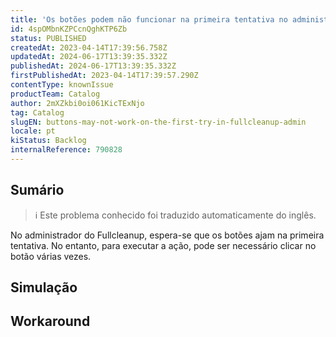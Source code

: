 ```yaml
---
title: 'Os botões podem não funcionar na primeira tentativa no administrador de limpeza completa'
id: 4spOMbnKZPCcnQghKTP6Zb
status: PUBLISHED
createdAt: 2023-04-14T17:39:56.758Z
updatedAt: 2024-06-17T13:39:35.332Z
publishedAt: 2024-06-17T13:39:35.332Z
firstPublishedAt: 2023-04-14T17:39:57.290Z
contentType: knownIssue
productTeam: Catalog
author: 2mXZkbi0oi061KicTExNjo
tag: Catalog
slugEN: buttons-may-not-work-on-the-first-try-in-fullcleanup-admin
locale: pt
kiStatus: Backlog
internalReference: 790828
---
```


## Sumário

>ℹ️ Este problema conhecido foi traduzido automaticamente do inglês.


No administrador do Fullcleanup, espera-se que os botões ajam na primeira tentativa. No entanto, para executar a ação, pode ser necessário clicar no botão várias vezes.

## Simulação



## Workaround



